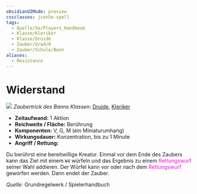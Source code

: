 ```yaml
---
obsidianUIMode: preview
cssclasses: json5e-spell
tags:
  - Quelle/5e/Players_Handbook
  - Klasse/Kleriker
  - Klasse/Druide
  - Zauber/Grad/0
  - Zauber/Schule/Bann
aliases:
  - Resistance
---
```

# Widerstand
![](../../../99%20-%20Setup/Files/Bildersammlung/Symbolik/Bannzauber.webp#token)
*Zaubertrick des Banns*
*Klassen:* [Druide](05%20-%20Wikipedia/Kompendium/Charakteroptionen/Klassen/Druide.md), [Kleriker](../Charakteroptionen/Klassen/Kleriker.md)

- **Zeitaufwand:** 1 Aktion
- **Reichweite / Fläche:** Berührung
- **Komponenten:** V, G, M (ein Miniaturumhang)
- **Wirkungsdauer:** Konzentration, bis zu 1 Minute
- **Angriff / Rettung:**

Du berührst eine bereitwillige Kreatur. Einmal vor dem Ende des Zaubers kann das Ziel mit einem `W4` würfeln und das Ergebnis zu einem <font color="#FF00E0">Rettungswurf</font> seiner Wahl addieren. Der Würfel kann vor oder nach dem <font color="#FF00E0">Rettungswurf</font> geworfen werden. Dann endet der Zauber.

 *Quelle:* Grundregelwerk / Spielerhandbuch